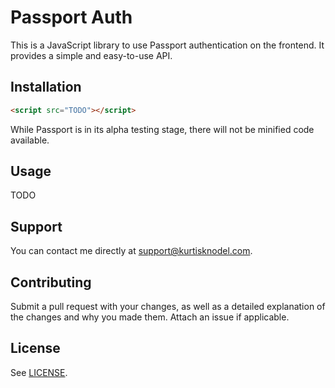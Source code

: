 # Passport Auth

This is a JavaScript library to use Passport authentication on the frontend. It provides a simple and easy-to-use API.

## Installation

```html
<script src="TODO"></script>
```

While Passport is in its alpha testing stage, there will not be minified code available.

## Usage

TODO

## Support

You can contact me directly at [support@kurtisknodel.com](mailto:support@kurtisknodel.com).

## Contributing

Submit a pull request with your changes, as well as a detailed explanation of the changes and why you made them. Attach an issue if applicable.

## License

See [LICENSE](LICENSE).